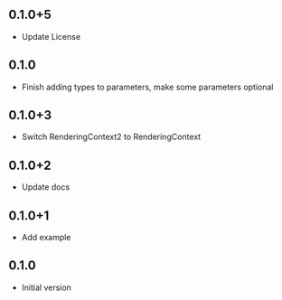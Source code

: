 ## 0.1.0+5

- Update License

## 0.1.0

- Finish adding types to parameters, make some parameters optional

## 0.1.0+3

- Switch RenderingContext2 to RenderingContext

## 0.1.0+2

- Update docs

## 0.1.0+1

- Add example

## 0.1.0

- Initial version
